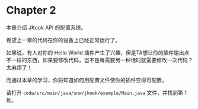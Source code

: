 # Chapter 2

本章介绍 JKook API 的配置系统。

希望上一章的代码在你的设备上已经正常运行了。

如果说，有人对你的 Hello World 插件产生了兴趣，但是TA想让你的插件输出点不一样的东西，如果要修改代码，岂不是每需要另一种话时就需要修改一次代码？太麻烦了！

而通过本章的学习，你将知道如何用配置文件使你的插件变得可配置。

请打开 `code/src/main/java/snw/jkook/example/Main.java` 文件，并找到第 1 处。


